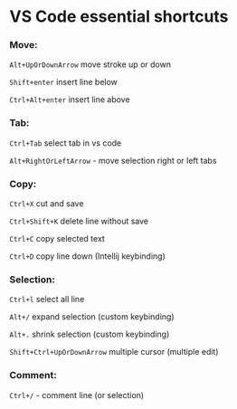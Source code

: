 # VS Code essential shortcuts

### Move:

`Alt+UpOrDownArrow` move stroke up or down

`Shift+enter` insert line below

`Ctrl+Alt+enter` insert line above

### Tab:

`Ctrl+Tab` select tab in vs code

`Alt+RightOrLeftArrow` - move selection right or left tabs

### Copy:

`Ctrl+X` cut and save

`Ctrl+Shift+K` delete line without save

`Ctrl+C` copy selected text

`Ctrl+D` copy line down (Intellij keybinding)

### Selection:

`Ctrl+l` select all line

`Alt+/` expand selection (custom keybinding)

`Alt+.` shrink selection (custom keybinding)

`Shift+Ctrl+UpOrDownArrow` multiple cursor (multiple edit)

### Comment:

`Ctrl+/` - comment line (or selection)